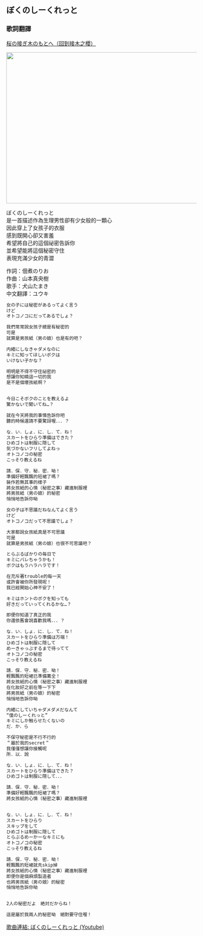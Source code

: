 ## ぼくのしーくれっと<br>
### 歌詞翻譯<br>
[桜の接ぎ木のもとへ（回到接木之櫻）](https://lyrics-meme-translation.github.io/sakura-no-tsugiki/)

<img src="https://pbs.twimg.com/media/EicCw8IUMAAz_mM.jpg" width="600" height="400"> <br>

ぼくのしーくれっと<br>
是一首描述作為生理男性卻有少女般的一顆心<br>
因此穿上了女孩子的衣服<br>
感到既開心卻又害羞<br>
希望將自己的這個祕密告訴你<br>
並希望能將這個秘密守住<br>
表現充滿少女的青澀


作詞：佃煮のりお<br>
作曲：山本真央樹<br>
歌手：犬山たまき<br>
中文翻譯：ユウキ<br>

```markdown
女の子には秘密があるってよく言う
けど
オトコノコにだってあるでしょ？

我們常常說女孩子總是有秘密的
可是
就算是男孩紙（男の娘）也是有的吧？

内緒にしなきゃダメなのに
キミに知ってほしいボクは
いけない子かな？

明明是不得不守住祕密的
想讓你知曉這一切的我
是不是個壞孩紙啊？


今日こそボクのことを教えるよ
驚かないで聞いてね…？

就在今天將我的事情告訴你吧
聽的時候還請不要驚訝喔．．．？

な．い．しょ．に．し．て．ね！
スカートをひらり準備はできた？
ひめゴトは制服に隠して
気づかないフリしてよねっ
オトコノコの秘密
こっそり教えるね

請．保．守．秘．密．呦！
準備好輕飄飄的短裙了嗎？
裝作若無其事的樣子
將女孩紙的心情（秘密之事）藏進制服裡
將男孩紙（男の娘）的秘密
悄悄地告訴你呦

女の子は不思議だねなんてよく言う
けど
オトコノコだって不思議でしょ？

大家都說女孩紙真是不可思議
可是
就算是男孩紙（男の娘）也很不可思議吧？

とらぶるばかりの毎日で
キミにバレちゃうかも！
ボクはもうハラハラです！

在充斥著trouble的每一天
或許會被你所發現呢！
我已經開始心神不安了！

キミはホントのボクを知っても
好きだっていってくれるかな…？

即便你知道了真正的我
你還依舊會說喜歡我嗎．．．？

な．い．しょ．に．し．て．ね！
スカートをひらり準備は万端！
ひめゴトは制服に隠して
めーきゃっぶするまで待ってて
オトコノコの秘密
こっそり教えるね

請．保．守．秘．密．呦！
輕飄飄的短裙已準備萬全！
將女孩紙的心情（秘密之事）藏進制服裡
在化妝好之前在等一下下
將男孩紙（男の娘）的秘密
悄悄地告訴你呦

内緒にしていちゃダメダメだなんて
“僕のしーくれっと”
キミにしか触らせたくないの
だ．か．ら

不保守秘密是不行不行的
＂屬於我的secret＂
我僅僅想讓你接觸呢
所．以．說

な．い．しょ．に．し．て．ね！
スカートをひらり準備はできた？
ひめゴトは制服に隠して．．．

請．保．守．秘．密．呦！
準備好輕飄飄的短裙了嗎？
將女孩紙的心情（秘密之事）藏進制服裡


な．い．しょ．に．し．て．ね！
スカートをひらり
スキップをして
ひめゴトは制服に隠して
とらぶるめーかーなキミにも
オトコノコの秘密
こっそり教えるね

請．保．守．秘．密．呦！
輕飄飄的短裙就先skip掉
將女孩紙的心情（秘密之事）藏進制服裡
即便你是個麻煩製造者
也將男孩紙（男の娘）的秘密
悄悄地告訴你呦


2人の秘密だよ　絶対だからね！

這是屬於我兩人的秘密呦　絕對要守住喔！
```
[歌曲連結: ぼくのしーくれっと (Youtube)](https://www.youtube.com/watch?v=8LoBU5hj6zs)
